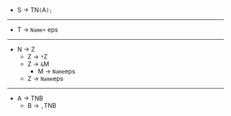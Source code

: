 * S -> TN`(`A`);`

***

* T -> `Name+` eps

***

* N -> Z
    * Z -> `*`Z
    * Z -> `&`M
        * M -> `Name`eps
    * Z -> `Name`eps

***

* A -> TNB
    * B -> `,`TNB